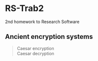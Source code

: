 # RS-Trab2

2nd homework to Research Software

## Ancient encryption systems

>Caesar encryption  
Caesar decryption
